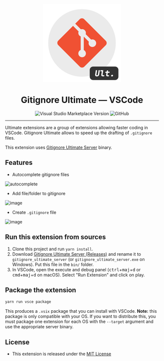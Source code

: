 <p align="center">
    <img width="256" height="256" src="https://github.com/quentinguidee/gitignore-ultimate/raw/main/icon-1024.png" />
</p>
<h1 align="center">Gitignore Ultimate — VSCode</h1>

<p align="center">
<a src="https://marketplace.visualstudio.com/items?itemName=quentinguidee.gitignore-ultimate&ssr=false#overview"><img alt="Visual Studio Marketplace Version" src="https://img.shields.io/visual-studio-marketplace/v/quentinguidee.gitignore-ultimate?style=for-the-badge&color=red&logo=visual-studio-code"></a>
<img alt="GitHub" src="https://img.shields.io/github/license/quentinguidee/gitignore-ultimate?style=for-the-badge&color=red&logo=open-source-initiative&logoColor=white">
</p>

---

Ultimate extensions are a group of extensions allowing faster coding in VSCode. Gitignore Ultimate allows to speed up the drafting of `.gitignore` files.

This extension uses [Gitignore Ultimate Server](https://github.com/quentinguidee/gitignore-ultimate-server) binary.

## Features

- Autocomplete gitignore files

![autocomplete](https://user-images.githubusercontent.com/12123721/113505778-4bad6600-9541-11eb-9f3e-a64c63983b95.gif)

- Add file/folder to gitignore

<img width="274" alt="image" src="https://user-images.githubusercontent.com/12123721/113505947-266d2780-9542-11eb-9139-c9676746b594.png">

- Create `.gitignore` file

<img width="290" alt="image" src="https://user-images.githubusercontent.com/12123721/113505935-148b8480-9542-11eb-9c27-2862e5af6092.png">

## Run this extension from sources

1. Clone this project and run `yarn install`.
2. Download [Gitignore Ultimate Server (Releases)](https://github.com/quentinguidee/gitignore-ultimate-server/releases) and rename it to `gitignore_ultimate_server` (or `gitignore_ultimate_server.exe` on Windows). Put this file in the `bin/` folder.
3. In VSCode, open the execute and debug panel (<kbd>ctrl</kbd>+<kbd>maj</kbd>+<kbd>d</kbd> or <kbd>cmd</kbd>+<kbd>maj</kbd>+<kbd>d</kbd> on macOS). Select "Run Extension" and click on play.

## Package the extension

```bash
yarn run vsce package
```

This produces a `.vsix` package that you can install with VSCode. **Note:** this package is only compatible with your OS. If you want to distribute this, you must package one extension for each OS with the `--target` argument and use the appropriate server binary.

## License

- This extension is released under the [MIT License](./LICENSE.md)
